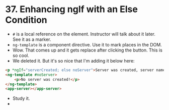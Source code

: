 # 37. Enhancing ngIf with an Else Condition
- `#` is a local reference on the element. Instructor will talk about it later. See it as a marker. 
- `ng-template` is a component directive. Use it to mark places in the DOM. 
- Wow. That comes up and it gets replace after clicking the button. This is so cool.
- We deleted it. But it's so nice that I'm adding it below here:
```html
<p *ngIf="serverCreated; else noServer">Server was created, server name is {{ serverName }}</p>
<ng-template #noServer>
    <p>No server was created!</p>
</ng-template>
<app-server></app-server>
```
- Study it. 
-  
